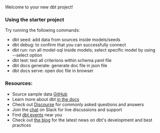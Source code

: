 Welcome to your new dbt project!

### Using the starter project

Try running the following commands:
- dbt seed: add data from sources inside models/seeds
- dbt debug: to confirm that you can successfully connect
- dbt run: run all model-sql inside models; select specific model by using --select option
- dbt test: test all criterions within schema.yaml file
- dbt docs generate: generate doc file in json file
- dbt docs serve: open doc file in browser


### Resources:
- Source sample data [GitHub](https://github.com/dbt-labs/jaffle_shop)
- Learn more about dbt [in the docs](https://docs.getdbt.com/docs/introduction)
- Check out [Discourse](https://discourse.getdbt.com/) for commonly asked questions and answers
- Join the [chat](https://community.getdbt.com/) on Slack for live discussions and support
- Find [dbt events](https://events.getdbt.com) near you
- Check out [the blog](https://blog.getdbt.com/) for the latest news on dbt's development and best practices
